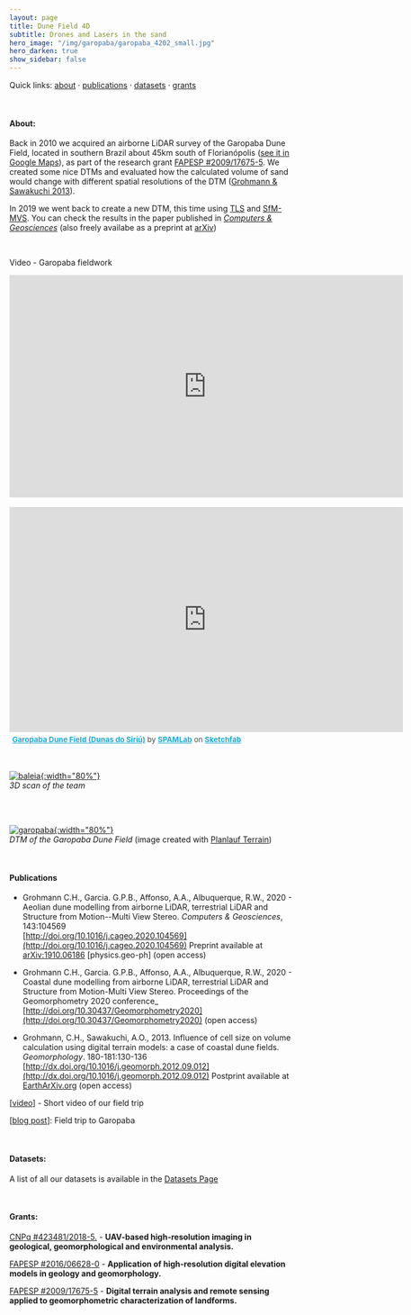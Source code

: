 ```yaml
---
layout: page
title: Dune Field 4D
subtitle: Drones and Lasers in the sand
hero_image: "/img/garopaba/garopaba_4202_small.jpg"
hero_darken: true
show_sidebar: false
---
```


Quick links: [about](#dunes_about) · [publications](#dunes_pubs) · [datasets](#dunes_datasets) · [grants](#dunes_grants)



&nbsp;
<a name="dunes_about"></a> 
&nbsp;
#### About:
Back in 2010 we acquired an airborne LiDAR survey of the Garopaba Dune Field, located in southern Brazil about 45km south of Florianópolis ([see it in Google Maps](https://www.google.com/maps/@-28.0012704,-48.6400957,3466m/data=!3m1!1e3)), as part of the research grant [FAPESP #2009/17675-5](/grants#fapesp_lidar). We created some nice DTMs and evaluated how the calculated volume of sand would change with different spatial resolutions of the DTM ([Grohmann & Sawakuchi 2013](http://dx.doi.org/10.1016/j.geomorph.2012.09.012)).

In 2019 we went back to create a new DTM, this time using [TLS](https://en.wikipedia.org/wiki/Laser_scanning) and [SfM-MVS](https://en.wikipedia.org/wiki/Structure_from_motion). You can check the results in the paper published in [_Computers & Geosciences_](http://doi.org/10.1016/j.cageo.2020.104569)  (also freely availabe as a preprint at [arXiv](https://arxiv.org/abs/1910.06186))  


<!-- With the new models, we will be able to see if there was any change in sand volume and determine the migration rate of this dune field.   
    The challenge here is the SfM-MVS part. The dunes are very homogeneous, both in terms of texture and of spectral response. We will try to use images acquired at different times of the day to see if the changes in illumination will provide enough features  -->
<br/>

Video - Garopaba fieldwork 
<iframe width="700" height="395" src="https://www.youtube.com/embed/rATNm1UiQjc" frameborder="0" allow="accelerometer; autoplay; encrypted-media; gyroscope; picture-in-picture" allowfullscreen></iframe>
<br>

<br/>

<div class="sketchfab-embed-wrapper"><iframe width="700" height="400" src="https://sketchfab.com/models/e977906ca63b4ddb912ee4974ba54df0/embed" frameborder="0" allow="autoplay; fullscreen; vr" mozallowfullscreen="true" webkitallowfullscreen="true"></iframe></div>

<p style="font-size: 13px; font-weight: normal; margin: 5px; color: #4A4A4A;">
    <a href="https://sketchfab.com/3d-models/garopaba-dune-field-dunas-do-siriu-e977906ca63b4ddb912ee4974ba54df0?utm_medium=embed&utm_source=website&utm_campaign=share-popup" target="_blank" style="font-weight: bold; color: #1CAAD9;">Garopaba Dune Field (Dunas do Siriú)</a>
    by <a href="https://sketchfab.com/spamlab?utm_medium=embed&utm_source=website&utm_campaign=share-popup" target="_blank" style="font-weight: bold; color: #1CAAD9;">SPAMLab</a>
    on <a href="https://sketchfab.com?utm_medium=embed&utm_source=website&utm_campaign=share-popup" target="_blank" style="font-weight: bold; color: #1CAAD9;">Sketchfab</a>
</p>

<br/><br/>
[![baleia]({{site.baseurl}}/img/garopaba/scan_us_2.jpg "The team in 3D. Click to see larger image"){:width="80%"}]({{site.baseurl}}/img/garopaba/scan_us_2.jpg)   
*3D scan of the team*     



<br/><br/>
<!-- {: style="text-align:center"} -->
[![garopaba]({{site.baseurl}}/img/garopaba/garopaba1.jpeg "DTM of the Garopaba Dune Field. Click to see larger image"){:width="80%"}]({{site.baseurl}}/img/garopaba/garopaba2.jpeg)   
*DTM of the Garopaba Dune Field* (image created with [Planlauf Terrain](https://planlaufterrain.com))  



&nbsp;
&nbsp;
&nbsp;
<a name="dunes_pubs"></a> 
&nbsp;
#### Publications
- Grohmann C.H., Garcia. G.P.B., Affonso, A.A., Albuquerque, R.W., 2020 - Aeolian dune modelling from airborne LiDAR, terrestrial LiDAR and Structure from Motion--Multi View Stereo. _Computers & Geosciences_, 143:104569  
[http://doi.org/10.1016/j.cageo.2020.104569](http://doi.org/10.1016/j.cageo.2020.104569) Preprint available at [arXiv:1910.06186](https://arxiv.org/abs/1910.06186) [physics.geo-ph] (open access)  

- Grohmann C.H., Garcia. G.P.B., Affonso, A.A., Albuquerque, R.W., 2020 - Coastal dune modelling from airborne LiDAR, terrestrial LiDAR and Structure from Motion-Multi View Stereo.  Proceedings of the Geomorphometry 2020 conference_  
[http://doi.org/10.30437/Geomorphometry2020](http://doi.org/10.30437/Geomorphometry2020) (open access)   

- Grohmann, C.H., Sawakuchi, A.O., 2013. Influence of cell size on volume calculation using digital terrain models: a case of coastal dune fields. _Geomorphology_. 180-181:130-136 [http://dx.doi.org/10.1016/j.geomorph.2012.09.012](http://dx.doi.org/10.1016/j.geomorph.2012.09.012) Postprint available at [EarthArXiv.org](https://dx.doi.org/10.17605/OSF.IO/PR7UM) (open access)  

[[video](https://youtu.be/rATNm1UiQjc)] - Short video of our field trip   

[[blog post](/2019-03-02-garopaba)]: Field trip to Garopaba
&nbsp;
&nbsp;


&nbsp;
<a name="dunes_datasets"></a> 
&nbsp;
&nbsp;
#### Datasets:
A list of all our datasets is available in the [Datasets Page]({{site.baseurl}}/pages/datasets/)


&nbsp;
&nbsp;
<a name="dunes_grants"></a> 
&nbsp;

#### Grants:
[CNPq #423481/2018-5.](/grants#cnpq_uav) - **UAV-based high-resolution imaging in geological, geomorphological and environmental analysis.**  

[FAPESP #2016/06628-0](/grants#fapesp_tls) - **Application of high-resolution digital elevation models in geology and geomorphology.**  

[FAPESP #2009/17675-5](/grants#fapesp_lidar) - **Digital terrain analysis and remote sensing applied to geomorphometric characterization of landforms.**  


